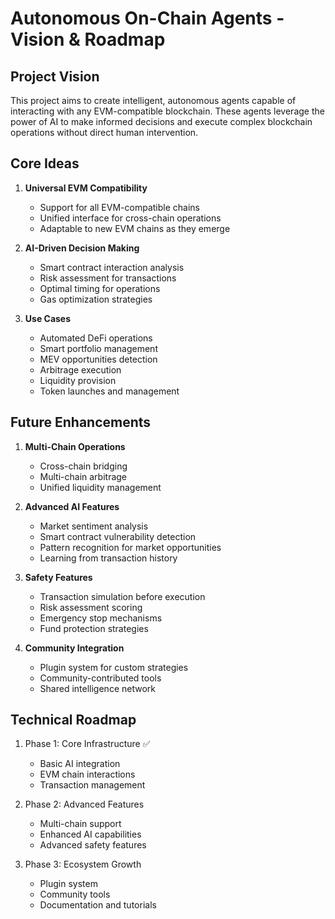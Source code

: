 # Autonomous On-Chain Agents - Vision & Roadmap

## Project Vision
This project aims to create intelligent, autonomous agents capable of interacting with any EVM-compatible blockchain. These agents leverage the power of AI to make informed decisions and execute complex blockchain operations without direct human intervention.

## Core Ideas
1. **Universal EVM Compatibility**
   - Support for all EVM-compatible chains
   - Unified interface for cross-chain operations
   - Adaptable to new EVM chains as they emerge

2. **AI-Driven Decision Making**
   - Smart contract interaction analysis
   - Risk assessment for transactions
   - Optimal timing for operations
   - Gas optimization strategies

3. **Use Cases**
   - Automated DeFi operations
   - Smart portfolio management
   - MEV opportunities detection
   - Arbitrage execution
   - Liquidity provision
   - Token launches and management

## Future Enhancements
1. **Multi-Chain Operations**
   - Cross-chain bridging
   - Multi-chain arbitrage
   - Unified liquidity management

2. **Advanced AI Features**
   - Market sentiment analysis
   - Smart contract vulnerability detection
   - Pattern recognition for market opportunities
   - Learning from transaction history

3. **Safety Features**
   - Transaction simulation before execution
   - Risk assessment scoring
   - Emergency stop mechanisms
   - Fund protection strategies

4. **Community Integration**
   - Plugin system for custom strategies
   - Community-contributed tools
   - Shared intelligence network

## Technical Roadmap
1. Phase 1: Core Infrastructure ✅
   - Basic AI integration
   - EVM chain interactions
   - Transaction management

2. Phase 2: Advanced Features
   - Multi-chain support
   - Enhanced AI capabilities
   - Advanced safety features

3. Phase 3: Ecosystem Growth
   - Plugin system
   - Community tools
   - Documentation and tutorials
